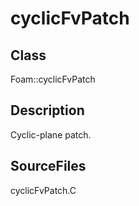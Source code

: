 # cyclicFvPatch 
## Class
Foam::cyclicFvPatch

## Description
Cyclic-plane patch.

## SourceFiles
cyclicFvPatch.C

